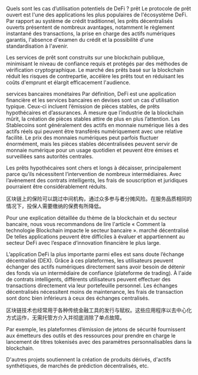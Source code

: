 Quels sont les cas d’utilisation potentiels de DeFi ?
prêt
Le protocole de prêt ouvert est l'une des applications les plus populaires de l'écosystème DeFi. Par rapport au système de crédit traditionnel, les prêts décentralisés ouverts présentent de nombreux avantages, notamment le règlement instantané des transactions, la prise en charge des actifs numériques garantis, l'absence d'examen du crédit et la possibilité d'une standardisation à l'avenir.

Les services de prêt sont construits sur une blockchain publique, minimisant le niveau de confiance requis et protégés par des méthodes de vérification cryptographique. Le marché des prêts basé sur la blockchain réduit les risques de contrepartie, accélère les prêts tout en réduisant les coûts d'emprunt et élargit efficacement l'audience.

services bancaires monétaires
Par définition, DeFi est une application financière et les services bancaires en devises sont un cas d'utilisation typique. Ceux-ci incluent l’émission de pièces stables, de prêts hypothécaires et d’assurances.
À mesure que l’industrie de la blockchain mûrit, la création de pièces stables attire de plus en plus l’attention. Les Stablecoins sont généralement des actifs en monnaie numérique liés à des actifs réels qui peuvent être transférés numériquement avec une relative facilité. Le prix des monnaies numériques peut parfois fluctuer énormément, mais les pièces stables décentralisées peuvent servir de monnaie numérique pour un usage quotidien et peuvent être émises et surveillées sans autorités centrales.

Les prêts hypothécaires sont chers et longs à décaisser, principalement parce qu’ils nécessitent l’intervention de nombreux intermédiaires. Avec l’avènement des contrats intelligents, les frais de souscription et juridiques pourraient être considérablement réduits.

区块链上的保险可以跳过中间机构，通过众多参与者分摊风险。在服务品质相同的情况下，投保人需要缴纳的保费有所降低。

Pour une explication détaillée du thème de la blockchain et du secteur bancaire, nous vous recommandons de lire l'article « Comment la technologie Blockchain impacte le secteur bancaire ».
marché décentralisé
De telles applications peuvent être difficiles à évaluer et appartiennent au secteur DeFi avec l’espace d’innovation financière le plus large.

L’application DeFi la plus importante parmi elles est sans doute l’échange décentralisé (DEX). Grâce à ces plateformes, les utilisateurs peuvent échanger des actifs numériques directement sans avoir besoin de détenir des fonds via un intermédiaire de confiance (plateforme de trading). À l'aide de contrats intelligents, différents utilisateurs peuvent effectuer des transactions directement via leur portefeuille personnel.
Les échanges décentralisés nécessitent moins de maintenance, les frais de transaction sont donc bien inférieurs à ceux des échanges centralisés.

区块链技术也经常用于各种传统金融工具的发行与赋权。这些应用程序以去中心化方式运作，无需托管方介入并彻底消除了单点故障。

Par exemple, les plateformes d’émission de jetons de sécurité fournissent aux émetteurs des outils et des ressources pour prendre en charge le lancement de titres tokenisés avec des paramètres personnalisables dans la blockchain.

D'autres projets soutiennent la création de produits dérivés, d'actifs synthétiques, de marchés de prédiction décentralisés, etc.
